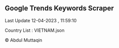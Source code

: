 

## Google Trends Keywords Scraper 
 
Last Update 12-04-2023 , 11:59:10

Country List :
VIETNAM.json



© Abdul Muttaqin 

